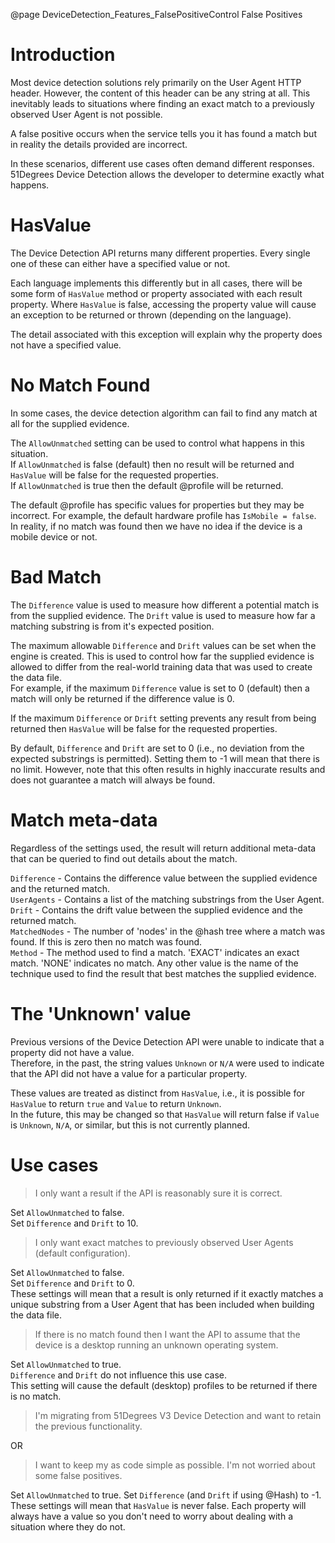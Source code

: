 @page DeviceDetection_Features_FalsePositiveControl False Positives

# Introduction

Most device detection solutions rely primarily on the User Agent HTTP header. However, the content of this header can be any string at all. This inevitably leads to situations where finding an exact match to a previously observed User Agent is not possible. 

A false positive occurs when the service tells you it has found a match but in reality the details provided are incorrect.

In these scenarios, different use cases often demand different responses. 51Degrees Device Detection allows the developer to determine exactly what happens.

# HasValue

The Device Detection API returns many different properties. Every single one of these can either have a specified value or not.

Each language implements this differently but in all cases, there will be some form of `HasValue` method or property associated with each result property. Where `HasValue` is false, accessing the property value will cause an exception to be returned or thrown (depending on the language). 

The detail associated with this exception will explain why the property does not have a specified value.

# No Match Found

In some cases, the device detection algorithm can fail to find any match at all for the supplied evidence.

The `AllowUnmatched` setting can be used to control what happens in this situation.  
If `AllowUnmatched` is false (default) then no result will be returned and `HasValue` will be false for the requested properties.  
If `AllowUnmatched` is true then the default @profile will be returned.

The default @profile has specific values for properties but they may be incorrect. For example, the default hardware profile has `IsMobile = false`. In reality, if no match was found then we have no idea if the device is a mobile device or not.

# Bad Match

The `Difference` value is used to measure how different a potential match is from the supplied evidence.
The `Drift` value is used to measure how far a matching substring is from it's expected position.

The maximum allowable `Difference` and `Drift` values can be set when the engine is created. This is used to control how far the supplied evidence is allowed to differ from the real-world training data that was used to create the data file.  
For example, if the maximum `Difference` value is set to 0 (default) then a match will only be returned if the difference value is 0. 

If the maximum `Difference` or `Drift` setting prevents any result from being returned then `HasValue` will be false for the requested properties.

By default, `Difference` and `Drift` are set to 0 (i.e., no deviation from the expected substrings is permitted). Setting them to -1 will mean that there is no limit. However, note that this often results in highly inaccurate results and does not guarantee a match will always be found.

# Match meta-data

Regardless of the settings used, the result will return additional meta-data that can be queried to find out details about the match.

`Difference` - Contains the difference value between the supplied evidence and the returned match.  
`UserAgents` - Contains a list of the matching substrings from the User Agent.  
`Drift` - Contains the drift value between the supplied evidence and the returned match.  
`MatchedNodes` - The number of 'nodes' in the @hash tree where a match was found. If this is zero then no match was found.  
`Method` - The method used to find a match. 'EXACT' indicates an exact match. 'NONE' indicates no match. Any other value is the name of the technique used to find the result that best matches the supplied evidence.

# The 'Unknown' value

Previous versions of the Device Detection API were unable to indicate that a property did not have a value.  
Therefore, in the past, the string values `Unknown` or `N/A` were used to indicate that the API did not have a value for a particular property.

These values are treated as distinct from `HasValue`, i.e., it is possible for `HasValue` to return `true` and `Value` to return `Unknown`.  
In the future, this may be changed so that `HasValue` will return false if `Value` is `Unknown`, `N/A`, or similar, but this is not currently planned.

# Use cases

> I only want a result if the API is reasonably sure it is correct.

Set `AllowUnmatched` to false.  
Set `Difference` and `Drift` to 10.

> I only want exact matches to previously observed User Agents (default configuration).

Set `AllowUnmatched` to false.  
Set `Difference` and `Drift` to 0.  
These settings will mean that a result is only returned if it exactly matches a unique substring from a User Agent that has been included when building the data file.

> If there is no match found then I want the API to assume that the device is a desktop running an unknown operating system.

Set `AllowUnmatched` to true.  
`Difference` and `Drift` do not influence this use case.  
This setting will cause the default (desktop) profiles to be returned if there is no match.

> I'm migrating from 51Degrees V3 Device Detection and want to retain the previous functionality.

OR

> I want to keep my as code simple as possible. I'm not worried about some false positives.

Set `AllowUnmatched` to true.
Set `Difference` (and `Drift` if using @Hash) to -1.   
These settings will mean that `HasValue` is never false. Each property will always have a value so you don't need to worry about dealing with a situation where they do not. 




